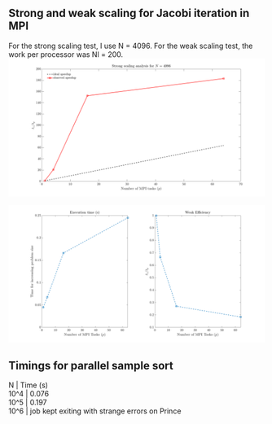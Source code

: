 ## Strong and weak scaling for Jacobi iteration in MPI ##
For the strong scaling test, I use N = 4096. For the weak scaling test,
the work per processor was Nl = 200.
![strong](strong_jacobi.png)

![strong](weak_jacobi.png)

## Timings for parallel sample sort ##

N        | Time (s) <br />
10^4   | 0.076    <br />
10^5   | 0.197    <br />
10^6   | job kept exiting with strange errors on Prince <br />
